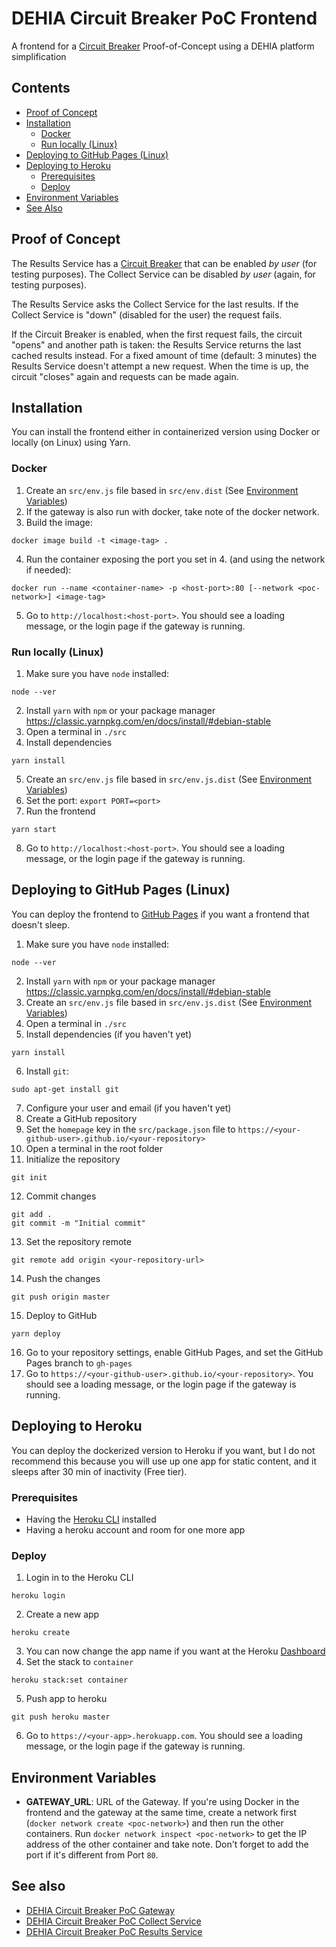 # DEHIA Circuit Breaker PoC Frontend
A frontend for a [Circuit Breaker](https://docs.microsoft.com/en-us/azure/architecture/patterns/circuit-breaker) Proof-of-Concept using a DEHIA platform simplification

## Contents
- [Proof of Concept](#proof-of-concept)
- [Installation](#installation)
  - [Docker](#docker)
  - [Run locally (Linux)](#run-locally-linux)
- [Deploying to GitHub Pages (Linux)](#deploying-to-github-pages-linux)
- [Deploying to Heroku](#deploying-to-heroku)
  - [Prerequisites](#prerequisites)
  - [Deploy](#deploy)
- [Environment Variables](#environment-variables)
- [See Also](#see-also)

## Proof of Concept
The Results Service has a [Circuit Breaker](https://docs.microsoft.com/en-us/azure/architecture/patterns/circuit-breaker) that can be enabled *by user* (for testing purposes).
The Collect Service can be disabled *by user* (again, for testing purposes).

The Results Service asks the Collect Service for the last results. If the Collect Service is "down" (disabled for the user) the request fails.

If the Circuit Breaker is enabled, when the first request fails, the circuit "opens" and another path is taken: the Results Service returns the last cached results instead. For a fixed amount of time (default: 3 minutes) the Results Service doesn't attempt a new request. When the time is up, the circuit "closes" again and requests can be made again.

## Installation
You can install the frontend either in containerized version using Docker or locally (on Linux) using Yarn.
### Docker
 1. Create an `src/env.js` file based in `src/env.dist` (See [Environment Variables](#Environment-Variables))
 2. If the gateway is also run with docker, take note of the docker network.
 3. Build the image: 
 ```
 docker image build -t <image-tag> .
 ```
 4. Run the container exposing the port you set in 4. (and using the network if needed): 
 ```
 docker run --name <container-name> -p <host-port>:80 [--network <poc-network>] <image-tag>
 ```
 5. Go to `http://localhost:<host-port>`. You should see a loading message, or the login page if the gateway is running.
### Run locally (Linux)
 1. Make sure you have `node` installed:
 ```
 node --ver
 ```
 2. Install `yarn` with `npm` or your package manager https://classic.yarnpkg.com/en/docs/install/#debian-stable
 3. Open a terminal in `./src`
 4. Install dependencies
 ```
 yarn install
 ```
 5. Create an `src/env.js` file based in `src/env.js.dist` (See [Environment Variables](#Environment-Variables))
 6. Set the port: `export PORT=<port>`
 7. Run the frontend
 ```
 yarn start
 ```
 8. Go to `http://localhost:<host-port>`. You should see a loading message, or the login page if the gateway is running.

 ## Deploying to GitHub Pages (Linux)
 You can deploy the frontend to [GitHub Pages](https://pages.github.com/) if you want a frontend that doesn't sleep.

 1. Make sure you have `node` installed:
 ```
 node --ver
 ```
 2. Install `yarn` with `npm` or your package manager https://classic.yarnpkg.com/en/docs/install/#debian-stable
 3. Create an `src/env.js` file based in `src/env.js.dist` (See [Environment Variables](#Environment-Variables))
 4. Open a terminal in `./src`
 5. Install dependencies (if you haven't yet)
 ```
 yarn install
 ```
 6. Install `git`:
 ```
 sudo apt-get install git
 ```
 7. Configure your user and email (if you haven't yet)
 8. Create a GitHub repository
 9. Set the `homepage` key in the `src/package.json` file to `https://<your-github-user>.github.io/<your-repository>`
 10. Open a terminal in the root folder
 11. Initialize the repository
 ```
 git init
 ```
 12. Commit changes
 ```
 git add .
 git commit -m "Initial commit"
 ```
 13. Set the repository remote 
 ```
 git remote add origin <your-repository-url>
 ```
 14. Push the changes
 ```
 git push origin master
 ```
 15. Deploy to GitHub
 ```
 yarn deploy
 ```
 16. Go to your repository settings, enable GitHub Pages, and set the GitHub Pages branch to `gh-pages`
 16. Go to `https://<your-github-user>.github.io/<your-repository>`. You should see a loading message, or the login page if the gateway is running.

 ## Deploying to Heroku
 You can deploy the dockerized version to Heroku if you want, but I do not recommend this because you will use up one app for static content, and it sleeps after 30 min of inactivity (Free tier).
 ### Prerequisites
 - Having the [Heroku CLI](https://devcenter.heroku.com/articles/heroku-cli) installed
 - Having a heroku account and room for one more app

 ### Deploy
  1. Login in to the Heroku CLI
  ```
  heroku login
  ```
  2. Create a new app
  ```
  heroku create
  ```
  3. You can now change the app name if you want at the Heroku [Dashboard](https://dashboard.heroku.com/)
  4. Set the stack to `container`
  ```
  heroku stack:set container
  ```
  5. Push app to heroku
  ```
  git push heroku master
  ```
  6. Go to `https://<your-app>.herokuapp.com`. You should see a loading message, or the login page if the gateway is running.
  
  ## Environment Variables
  - **GATEWAY_URL**: URL of the Gateway. If you're using Docker in the frontend and the gateway at the same time, create a network first (`docker network create <poc-network>`) and then run the other containers. Run `docker network inspect <poc-network>` to get the IP address of the other container and take note. Don't forget to add the port if it's different from Port `80`.
  ## See also
- [DEHIA Circuit Breaker PoC Gateway](https://github.com/mokocchi/dehia-cb-poc-gateway)
- [DEHIA Circuit Breaker PoC Collect Service](https://github.com/mokocchi/dehia-cb-poc-collect)
- [DEHIA Circuit Breaker PoC Results Service](https://github.com/mokocchi/dehia-cb-poc-results)
